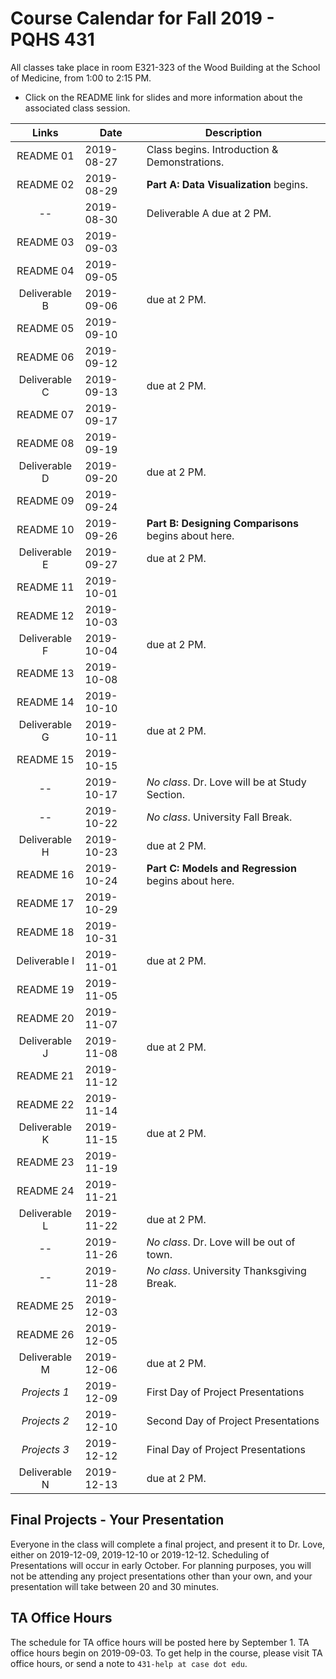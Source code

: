 # Course Calendar for Fall 2019 - PQHS 431

All classes take place in room E321-323 of the Wood Building at the School of Medicine, from 1:00 to 2:15 PM.

- Click on the README link for slides and more information about the associated class session.

Links | Date | Description
:------: | ----------- | ----------------------------------------
README 01 | 2019-08-27 | Class begins. Introduction & Demonstrations.
README 02 | 2019-08-29 | **Part A: Data Visualization** begins.
-- | 2019-08-30 | Deliverable A due at 2 PM.
README 03 | 2019-09-03 | 
README 04 | 2019-09-05 | 
Deliverable B | 2019-09-06 | due at 2 PM.
README 05 | 2019-09-10 | 
README 06 | 2019-09-12 | 
Deliverable C | 2019-09-13 | due at 2 PM.
README 07 | 2019-09-17 | 
README 08 | 2019-09-19 | 
Deliverable D | 2019-09-20 | due at 2 PM.
README 09 | 2019-09-24 | 
README 10 | 2019-09-26 | **Part B: Designing Comparisons** begins about here.
Deliverable E | 2019-09-27 | due at 2 PM.
README 11 | 2019-10-01 |
README 12 | 2019-10-03 | 
Deliverable F | 2019-10-04 | due at 2 PM.
README 13 | 2019-10-08 | 
README 14 | 2019-10-10 | 
Deliverable G | 2019-10-11 | due at 2 PM.
README 15 | 2019-10-15 | 
-- | 2019-10-17 | *No class*. Dr. Love will be at Study Section.
-- | 2019-10-22 | *No class*. University Fall Break.
Deliverable H | 2019-10-23 | due at 2 PM.
README 16 | 2019-10-24 | **Part C: Models and Regression** begins about here.
README 17 | 2019-10-29 | 
README 18 | 2019-10-31 | 
Deliverable I | 2019-11-01 | due at 2 PM.
README 19 | 2019-11-05 |
README 20 | 2019-11-07 |
Deliverable J | 2019-11-08 | due at 2 PM.
README 21 | 2019-11-12 |
README 22 | 2019-11-14 |
Deliverable K | 2019-11-15 | due at 2 PM.
README 23 | 2019-11-19 |
README 24 | 2019-11-21 |
Deliverable L | 2019-11-22 | due at 2 PM.
-- | 2019-11-26 | *No class*. Dr. Love will be out of town.
-- | 2019-11-28 | *No class*. University Thanksgiving Break.
README 25 | 2019-12-03 | 
README 26 | 2019-12-05 |
Deliverable M | 2019-12-06 | due at 2 PM.
*Projects 1* | 2019-12-09 | First Day of Project Presentations
*Projects 2* | 2019-12-10 | Second Day of Project Presentations
*Projects 3* | 2019-12-12 | Final Day of Project Presentations
Deliverable N | 2019-12-13 | due at 2 PM.

## Final Projects - Your Presentation

Everyone in the class will complete a final project, and present it to Dr. Love, either on 2019-12-09, 2019-12-10 or 2019-12-12. Scheduling of Presentations will occur in early October. For planning purposes, you will not be attending any project presentations other than your own, and your presentation will take between 20 and 30 minutes.

## TA Office Hours

The schedule for TA office hours will be posted here by September 1. TA office hours begin on 2019-09-03. To get help in the course, please visit TA office hours, or send a note to `431-help at case dot edu`.
